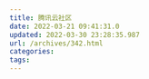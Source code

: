 ```yaml
---
title: 腾讯云社区
date: 2022-03-21 09:41:31.0
updated: 2022-03-30 23:28:35.987
url: /archives/342.html
categories: 
tags: 
---
```



